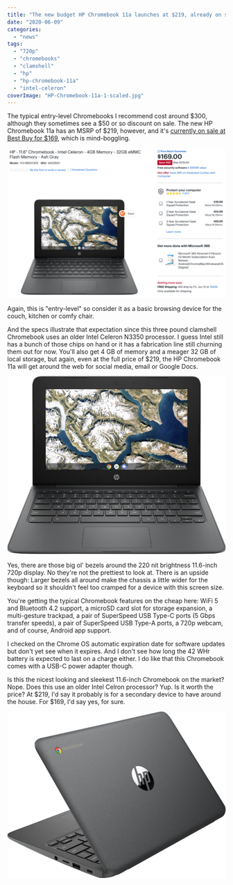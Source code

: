```yaml
---
title: "The new budget HP Chromebook 11a launches at $219, already on sale for $169"
date: "2020-06-09"
categories: 
  - "news"
tags: 
  - "720p"
  - "chromebooks"
  - "clamshell"
  - "hp"
  - "hp-chromebook-11a"
  - "intel-celeron"
coverImage: "HP-Chromebook-11a-1-scaled.jpg"
---
```


The typical entry-level Chromebooks I recommend cost around $300, although they sometimes see a $50 or so discount on sale. The new HP Chromebook 11a has an MSRP of $219, however, and it's [currently on sale at Best Buy for $169](https://www.bestbuy.com/site/hp-11-6-chromebook-intel-celeron-4gb-memory-32gb-emmc-flash-memory-ash-gray/6402920.p?loc=HP_6402920_PR&skuId=6402920), which is mind-boggling.

![](images/Screenshot-2020-06-09-at-12.34.14-PM-1024x698.png)

Again, this is "entry-level" so consider it as a basic browsing device for the couch, kitchen or comfy chair.

And the specs illustrate that expectation since this three pound clamshell Chromebook uses an older Intel Celeron N3350 processor. I guess Intel still has a bunch of those chips on hand or it has a fabrication line still churning them out for now. You'll also get 4 GB of memory and a meager 32 GB of local storage, but again, even at the full price of $219, the HP Chromebook 11a will get around the web for social media, email or Google Docs.

![](images/HP-Chromebook-11a-2.jpg)

Yes, there are those big ol' bezels around the 220 nit brightness 11.6-inch 720p display. No they're not the prettiest to look at. There is an upside though: Larger bezels all around make the chassis a little wider for the keyboard so it shouldn't feel too cramped for a device with this screen size.

You're getting the typical Chromebook features on the cheap here: WiFi 5 and Bluetooth 4.2 support, a microSD card slot for storage expansion, a multi-gesture trackpad, a pair of SuperSpeed USB Type-C ports (5 Gbps transfer speeds), a pair of SuperSpeed USB Type-A ports, a 720p webcam, and of course, Android app support.

I checked on the Chrome OS automatic expiration date for software updates but don't yet see when it expires. And I don't see how long the 42 WHr battery is expected to last on a charge either. I do like that this Chromebook comes with a USB-C power adapter though.

Is this the nicest looking and sleekest 11.6-inch Chromebook on the market? Nope. Does this use an older Intel Celron processor? Yup. Is it worth the price? At $219, I'd say it probably is for a secondary device to have around the house. For $169, I'd say yes, for sure.

![](images/HP-Chromebook-11a-3.jpg)
